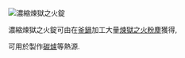 ![濃縮煉獄之火錠](item:betterwithmods:material@17)

濃縮煉獄之火錠可由在[釜鍋](../blocks/cauldron.md)加工大量[煉獄之火粉塵](hellfire_dust.md)獲得,
  
可用於製作[碳爐](../blocks/hibachi.md)等熱源.

